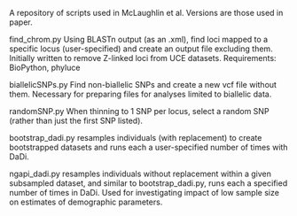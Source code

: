 A repository of scripts used in McLaughlin et al. Versions are those used in paper.

find_chrom.py Using BLASTn output (as an .xml), find loci mapped to a specific locus (user-specified) and create an output file excluding them. Initially written to remove Z-linked loci from UCE datasets. Requirements: BioPython, phyluce

biallelicSNPs.py Find non-biallelic SNPs and create a new vcf file without them. Necessary for preparing files for analyses limited to biallelic data.

randomSNP.py When thinning to 1 SNP per locus, select a random SNP (rather than just the first SNP listed).

bootstrap_dadi.py resamples individuals (with replacement) to create bootstrapped datasets and runs each a user-specified number of times with DaDi.

ngapi_dadi.py resamples individuals without replacement within a given subsampled dataset, and similar to bootstrap_dadi.py, runs each a specified number of times in DaDi. Used for investigating impact of low sample size on estimates of demographic parameters.
